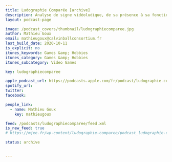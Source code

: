 ```yaml
---
title: Ludographie Comparée [archive]
description: Analyse de signe vidéoludique, de sa présence à sa fonction.
layout: podcast-page

image: /podcast_covers/thumbnail/ludographiecomparee.jpg
author: Mathieu Goux
email: mathieugoux@calvinballconsortium.fr
last_build_date: 2020-10-11
is_explicit: no
itunes_keywords: Games &amp; Hobbies
itunes_category: Games &amp; Hobbies
itunes_subcategory: Video Games

key: ludographiecomparee

apple_podcast_url: https://podcasts.apple.com/fr/podcast/ludographie-compar%C3%A9e/id604526711
spotify_url: 
twitter: 
facebook:

people_link: 
  - name: Mathieu Goux
    key: mathieugoux

feed: /podcasts/ludographiecomparee/feed.xml
is_new_feed: true
# https://mjee.fr/wp-content/ludographie-comparee/podcast_ludographie-comparee.xml

status: archive


---
```


<Podcast/>

<!-- #### [Retrouvez pour l'instant tous les épisodes de Ludographie sur le blog Wordpress](https://ludographiepodcast.wordpress.com) -->
